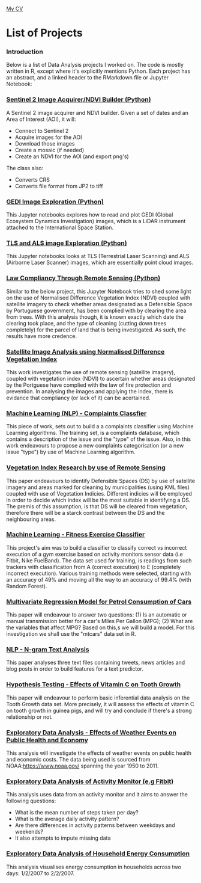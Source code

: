 <a href="https://github.com/omarmn/omarmn.github.io/blob/master/OmarNooreddin_04_2021_Detailed.pdf">My CV</a>

<h1>List of Projects</h1>

<h3>Introduction</h3>

Below is a list of Data Analysis projects I worked on. The code is mostly written in R, except where it's explicitly mentions Python. Each project has an abstract, and a linked header to the RMarkdown file or Jupyter Notebook:

<h3>
  <a href="https://github.com/omarmn/omarmn.github.io/blob/master/Sen%202%20Image%20Acquirer%20(Version3-class).ipynb">Sentinel 2 Image Acquirer/NDVI Builder (Python)</a>
</h3>

A Sentinel 2 image acquirer and NDVI builder. Given a set of dates and an Area of Interest (AOI), it will:
- Connect to Sentinel 2
- Acquire images for the AOI
- Download those images
- Create a mosaic (if needed)
- Create an NDVI for the AOI (and export png's)

The class also:
- Converts CRS
- Converts file format from JP2 to tiff

<h3>
  <a href="https://github.com/omarmn/omarmn.github.io/blob/master/GEDI%20Overview.ipynb">GEDI Image Exploration (Python)</a>
</h3>

This Jupyter notebooks explores how to read and plot GEDI (Global Ecosystem Dynamics Investigation) images, which is a LiDAR instrument attached to the International Space Station.

<h3>
  <a href="https://github.com/omarmn/omarmn.github.io/blob/master/TLS%20-%20ALS%20%20Data.ipynb">TLS and ALS image Exploration (Python)</a>
</h3>

This Jupyter notebooks looks at TLS (Terrestrial Laser Scanning) and ALS (Airborne Laser Scanner) images, which are essentially point cloud images.

<h3>
  <a href="https://omarmn.github.io/Espinhal.html">Law Compliancy Through Remote Sensing (Python)</a>
</h3>

Similar to the below project, this Jupyter Notebook tries to shed some light on the use of Normalised Difference Vegetation Index (NDVI) coupled with satellite imagery to check whether areas designated as a Defensible Space by Portuguese government, has been complied with by clearing the area from trees. With this analysis though, it is known exactly which date the clearing took place, and the type of cleaning (cutting down trees completely) for the parcel of land that is being investigated. As such, the results have more credence.

<h3>
  <a href="http://rpubs.com/omarmn/dsfdsj">Satellite Image Analysis using Normalised Difference Vegetation Index</a>
</h3>

This work investigates the use of remote sensing (satellite imagery), coupled with vegetation index (NDVI) to ascertain whether areas designated by the Portguese have complied with the law of fire protection and prevention. In analysing the images and applying the index, there is evidance that compliancy (or lack of it) can be acertained.

<h3>
  <a href="http://rpubs.com/omarmn/closerchallenge">Machine Learning (NLP) - Complaints Classfier</a>
</h3>

This piece of work, sets out to build a a complaints classifier using Machine Learning algorithms. The training set, is a complaints database, which contains a description of the issue and the "type" of the issue. Also, in this work endeavours to propose a new complaints categorisation (or a new issue "type") by use of Machine Learning algorithm.

<h3>
  <a href="http://rpubs.com/omarmn/dslr">Vegetation Index Research by use of Remote Sensing</a>
</h3>

This paper endeavours to identify Defensible Spaces (DS) by use of satellite imagery and areas marked for cleaning by municipalities (using KML files) coupled with use of Vegetation Indicies. Different indicies will be employed in order to decide which index will be the most suitable in identifying a DS. The premis of this assumption, is that DS will be cleared from vegetation, therefore there will be a starck contrast between the DS and the neighbouring areas. 


<h3>
  <a href="http://rpubs.com/omarmn/machinelearning">Machine Learning - Fitness Exercise Classifier</a>
</h3>

This project's aim was to build a classifier to classify correct vs incorrect execution of a gym exercise based on activity monitors sensor data (i.e Fitbit, Nike FuelBand). The data set used for training, is readings from such trackers with classification from A (correct execution) to E (completely incorrect execution). Various training methods were selected, starting with an accuracy of 49% and moving all the way to an accuracy of 99.4% (with Random Forest).

<h3>
  <a href="http://rpubs.com/omarmn/regression">Multivariate Regression Model for Petrol Consumption of Cars</a>
</h3>

This paper will endeavour to answer two questions: (1) Is an automatic or manual transmission better for a car's Miles Per Gallon (MPG); (2) What are the variables that affect MPG? Based on this,s we will build a model. For this investigation we shall use the "mtcars" data set in R.

<h3>
  <a href="http://rpubs.com/omarmn/milestoneReport">NLP - N-gram Text Analysis</a>
</h3>

This paper analyses three text files containing tweets, news articles and blog posts in order to build features for a text predictor.

<h3>
  <a href="http://rpubs.com/omarmn/statinference">Hypothesis Testing - Effects of Vitamin C on Tooth Growth</a>
</h3>

This paper will endeavour to perform basic inferential data analysis on the Tooth Growth data set. More precisely, it will assess the effects of vitamin C on tooth growth in guinea pigs, and will try and conclude if there's a strong relationship or not.

<h3>
  <a href="http://rpubs.com/omarmn/RepReAssign2">Exploratory Data Analysis - Effects of Weather Events on Public Health and Economy</a>
</h3>

This analysis will investigate the effects of weather events on public health and economic costs. The data being used is sourced from NOAA:<a href="https://www.noaa.gov/">https://www.noaa.gov/</a>  spanning the year 1950 to 2011.

<h3>
  <a href="http://rpubs.com/omarmn/activityexpl">Exploratory Data Analysis of Activity Monitor (e.g Fitbit)</a>
</h3>

This analysis uses data from an activity monitor and it aims to answer the following questions:
- What is the mean number of steps taken per day?
- What is the average daily activity pattern?
- Are there differences in activity patterns between weekdays and weekends?
- It also attempts to impute missing data

<h3>
  <a href="http://rpubs.com/omarmn/energyconsump">Exploratory Data Analysis of Household Energy Consumption</a>
</h3>

This analysis visualises energy consumption in households across two days: 1/2/2007 to 2/2/2007.



